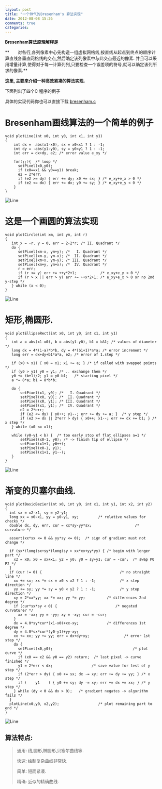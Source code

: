```yaml
---
layout: post
title: "一个帅气的Bresenham's 算法实现"
date: 2012-08-08 15:26
comments: true
categories: 
---
```


**Bresenham算法原理解释是**

**　　对各行,各列像素中心先构造一组虚拟网格线,按直线从起点到终点的顺序计算直线各垂直网格线的交点,然后确定该列像素中与此交点最近的像素. 
   并且可以采用增量计算,使得对于每一计算列列,只要检查一个误差项的符号,就可以确定该列所求的像素.**

**这里, 主要来介绍一种高效紧凑的算法实现.**

下面列出了四个C 程序的例子

具体的实现代码你也可以直接下载 <a href="http://free.pages.at/easyfilter/bresenham.c">bresenham.c</a>


<h1>Bresenham画线算法的一个简单的例子</h1>

    void plotLine(int x0, int y0, int x1, int y1)
    {
        int dx =  abs(x1-x0), sx = x0<x1 ? 1 : -1;
        int dy = -abs(y1-y0), sy = y0<y1 ? 1 : -1; 
        int err = dx+dy, e2; /* error value e_xy */
     
        for(;;){  /* loop */
          setPixel(x0,y0);
          if (x0==x1 && y0==y1) break;
          e2 = 2*err;
          if (e2 >= dy) { err += dy; x0 += sx; } /* e_xy+e_x > 0 */
          if (e2 <= dx) { err += dx; y0 += sy; } /* e_xy+e_y < 0 */
        }
    }

    
<td><img src="http://free.pages.at/easyfilter/line.png" alt="Line"></td></tr></tr>

<h1>这是一个画圆的算法实现</h1>

    void plotCircle(int xm, int ym, int r)
    {
       int x = -r, y = 0, err = 2-2*r; /* II. Quadrant */ 
       do {
          setPixel(xm-x, ym+y); /*   I. Quadrant */
          setPixel(xm-y, ym-x); /*  II. Quadrant */
          setPixel(xm+x, ym-y); /* III. Quadrant */
          setPixel(xm+y, ym+x); /*  IV. Quadrant */
          r = err;
          if (r <= y) err += ++y*2+1;           /* e_xy+e_y < 0 */
          if (r > x || err > y) err += ++x*2+1; /* e_xy+e_x > 0 or no 2nd y-step */
       } while (x < 0);
    }

<td><img src="http://free.pages.at/easyfilter/circle.png" alt="Line"></td></tr></tr>

<h1>矩形,椭圆形.</h1>

    void plotEllipseRect(int x0, int y0, int x1, int y1)
    {
       int a = abs(x1-x0), b = abs(y1-y0), b1 = b&1; /* values of diameter */
       long dx = 4*(1-a)*b*b, dy = 4*(b1+1)*a*a; /* error increment */
       long err = dx+dy+b1*a*a, e2; /* error of 1.step */
    
       if (x0 > x1) { x0 = x1; x1 += a; } /* if called with swapped points */
       if (y0 > y1) y0 = y1; /* .. exchange them */
       y0 += (b+1)/2; y1 = y0-b1;   /* starting pixel */
       a *= 8*a; b1 = 8*b*b;
    
       do {
           setPixel(x1, y0); /*   I. Quadrant */
           setPixel(x0, y0); /*  II. Quadrant */
           setPixel(x0, y1); /* III. Quadrant */
           setPixel(x1, y1); /*  IV. Quadrant */
           e2 = 2*err;
           if (e2 <= dy) { y0++; y1--; err += dy += a; }  /* y step */ 
           if (e2 >= dx || 2*err > dy) { x0++; x1--; err += dx += b1; } /* x step */
       } while (x0 <= x1);
       
       while (y0-y1 < b) {  /* too early stop of flat ellipses a=1 */
           setPixel(x0-1, y0); /* -> finish tip of ellipse */
           setPixel(x1+1, y0++); 
           setPixel(x0-1, y1);
           setPixel(x1+1, y1--); 
       }
    }

<td><img src="http://free.pages.at/easyfilter/ellipse.png" alt="Line"></td></tr></tr>

<h1>渐变的贝塞尔曲线<Bézier curve>.</h1>

    void plotBasicBezier(int x0, int y0, int x1, int y1, int x2, int y2)
    {                            
      int sx = x2-x1, sy = y2-y1;
      long xx = x0-x1, yy = y0-y1, xy;         /* relative values for checks */
      double dx, dy, err, cur = xx*sy-yy*sx;                    /* curvature */
    
      assert(xx*sx <= 0 && yy*sy <= 0);  /* sign of gradient must not change */
    
      if (sx*(long)sx+sy*(long)sy > xx*xx+yy*yy) { /* begin with longer part */ 
        x2 = x0; x0 = sx+x1; y2 = y0; y0 = sy+y1; cur = -cur;  /* swap P0 P2 */
      }  
      if (cur != 0) {                                    /* no straight line */
        xx += sx; xx *= sx = x0 < x2 ? 1 : -1;           /* x step direction */
        yy += sy; yy *= sy = y0 < y2 ? 1 : -1;           /* y step direction */
        xy = 2*xx*yy; xx *= xx; yy *= yy;          /* differences 2nd degree */
        if (cur*sx*sy < 0) {                           /* negated curvature? */
          xx = -xx; yy = -yy; xy = -xy; cur = -cur;
        }
        dx = 4.0*sy*cur*(x1-x0)+xx-xy;             /* differences 1st degree */
        dy = 4.0*sx*cur*(y0-y1)+yy-xy;
        xx += xx; yy += yy; err = dx+dy+xy;                /* error 1st step */    
        do {                              
          setPixel(x0,y0);                                     /* plot curve */
          if (x0 == x2 && y0 == y2) return;  /* last pixel -> curve finished */
          y1 = 2*err < dx;                  /* save value for test of y step */
          if (2*err > dy) { x0 += sx; dx -= xy; err += dy += yy; } /* x step */
          if (    y1    ) { y0 += sy; dy -= xy; err += dx += xx; } /* y step */
        } while (dy < 0 && dx > 0);   /* gradient negates -> algorithm fails */
      }
      plotLine(x0,y0, x2,y2);                  /* plot remaining part to end */
    }  
 
<td><img src="http://free.pages.at/easyfilter/bezier.png" alt="Line"></td></tr></tr>


<h2>算法特点:</h2>

> 通用: 线,圆形,椭圆形,贝塞尔曲线等.
> 
> 快速: 绘制复杂曲线非常快.
>
> 简单: 短而紧凑.
> 
> 精确: 近似的精确曲线.
